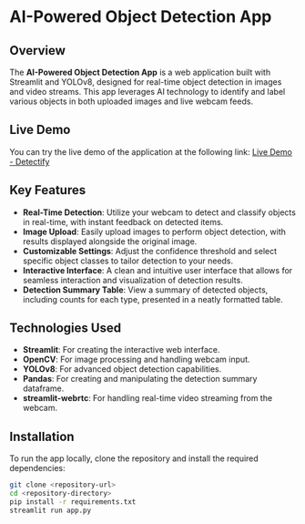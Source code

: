 # AI-Powered Object Detection App

## Overview

The **AI-Powered Object Detection App** is a web application built with Streamlit and YOLOv8, designed for real-time object detection in images and video streams. This app leverages AI technology to identify and label various objects in both uploaded images and live webcam feeds.

## Live Demo

You can try the live demo of the application at the following link: 
[Live Demo - Detectify](https://detectifyai.streamlit.app/)

## Key Features

- **Real-Time Detection**: Utilize your webcam to detect and classify objects in real-time, with instant feedback on detected items.
- **Image Upload**: Easily upload images to perform object detection, with results displayed alongside the original image.
- **Customizable Settings**: Adjust the confidence threshold and select specific object classes to tailor detection to your needs.
- **Interactive Interface**: A clean and intuitive user interface that allows for seamless interaction and visualization of detection results.
- **Detection Summary Table**: View a summary of detected objects, including counts for each type, presented in a neatly formatted table.

## Technologies Used

- **Streamlit**: For creating the interactive web interface.
- **OpenCV**: For image processing and handling webcam input.
- **YOLOv8**: For advanced object detection capabilities.
- **Pandas**: For creating and manipulating the detection summary dataframe.
- **streamlit-webrtc**: For handling real-time video streaming from the webcam.

## Installation

To run the app locally, clone the repository and install the required dependencies:

```bash
git clone <repository-url>
cd <repository-directory>
pip install -r requirements.txt
streamlit run app.py
